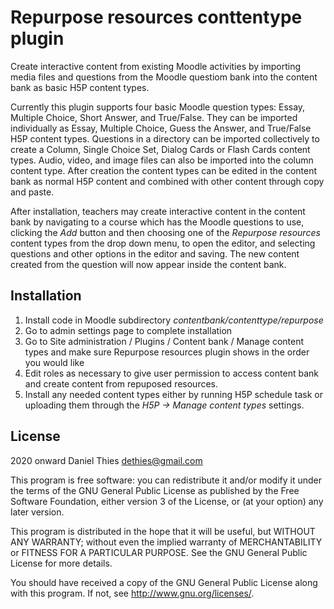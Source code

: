 # Repurpose resources conttentype plugin #

Create interactive content from existing Moodle activities by importing
media files and questions from the Moodle questiom bank into the content
bank as basic H5P content types.

Currently this plugin supports four basic Moodle question types: Essay,
Multiple Choice, Short Answer, and True/False.  They can be imported
individually as Essay, Multiple Choice, Guess the Answer, and True/False
H5P content types. Questions in a directory can be imported collectively
to create a Column, Single Choice Set, Dialog Cards or Flash Cards
content types. Audio, video, and image files can also be imported into
the column content type. After creation the content types can be edited
in the content bank as normal H5P content and combined with other content
through copy and paste.

After installation, teachers may create interactive content in the content
bank by navigating to a course which has the Moodle questions to use,
clicking the _Add_ button and then choosing one of the _Repurpose resources_
content types from the drop down menu, to open the editor, and selecting questions
and other options in the editor and saving. The new content created from
the question will now appear inside the content bank.

## Installation ##

1. Install code in Moodle subdirectory _contentbank/contenttype/repurpose_
2. Go to admin settings page to complete installation
3. Go to Site administration / Plugins / Content bank / Manage content types
   and make sure Repurpose resources plugin shows in the order you would like
4. Edit roles as necessary to give user permission
to access content bank and create content from repuposed resources.
5. Install any needed content types either by running H5P schedule task
or  uploading them through the _H5P -> Manage content types_ settings.

## License ##

2020 onward Daniel Thies <dethies@gmail.com>

This program is free software: you can redistribute it and/or modify it
under the terms of the GNU General Public License as published by the
Free Software Foundation, either version 3 of the License, or (at your
option) any later version.

This program is distributed in the hope that it will be useful, but
WITHOUT ANY WARRANTY; without even the implied warranty of MERCHANTABILITY
or FITNESS FOR A PARTICULAR PURPOSE.  See the GNU General Public License
for more details.

You should have received a copy of the GNU General Public License along
with this program.  If not, see <http://www.gnu.org/licenses/>.
